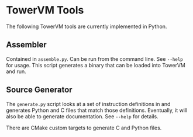# TowerVM Tools

The following TowerVM tools are currently implemented in Python.

## Assembler

Contained in `assemble.py`. Can be run from the command line. See `--help` for
usage. This script generates a binary that can be loaded into TowerVM and run.

## Source Generator

The `generate.py` script looks at a set of instruction definitions in and
generates Python and C files that match those definitions. Eventually, it will
also be able to generate documentation. See `--help` for details.

There are CMake custom targets to generate C and Python files.
